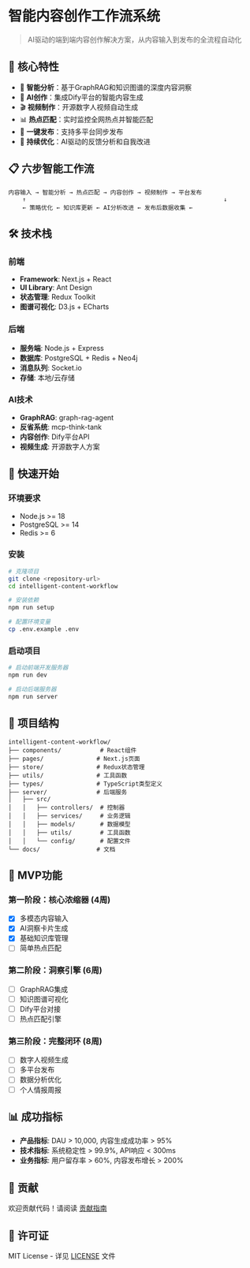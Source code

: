# 智能内容创作工作流系统

> AI驱动的端到端内容创作解决方案，从内容输入到发布的全流程自动化

## 🚀 核心特性

- 🤖 **智能分析**：基于GraphRAG和知识图谱的深度内容洞察
- 📝 **AI创作**：集成Dify平台的智能内容生成
- 🎬 **视频制作**：开源数字人视频自动生成
- 📊 **热点匹配**：实时监控全网热点并智能匹配
- 🚀 **一键发布**：支持多平台同步发布
- 🔄 **持续优化**：AI驱动的反馈分析和自我改进

## 📋 六步智能工作流

```
内容输入 → 智能分析 → 热点匹配 → 内容创作 → 视频制作 → 平台发布
    ↑                                                        ↓
    ← 策略优化 ← 知识库更新 ← AI分析改进 ← 发布后数据收集 ←
```

## 🛠 技术栈

### 前端
- **Framework**: Next.js + React
- **UI Library**: Ant Design
- **状态管理**: Redux Toolkit
- **图谱可视化**: D3.js + ECharts

### 后端
- **服务端**: Node.js + Express
- **数据库**: PostgreSQL + Redis + Neo4j
- **消息队列**: Socket.io
- **存储**: 本地/云存储

### AI技术
- **GraphRAG**: graph-rag-agent
- **反省系统**: mcp-think-tank
- **内容创作**: Dify平台API
- **视频生成**: 开源数字人方案

## 🚀 快速开始

### 环境要求
- Node.js >= 18
- PostgreSQL >= 14
- Redis >= 6

### 安装
```bash
# 克隆项目
git clone <repository-url>
cd intelligent-content-workflow

# 安装依赖
npm run setup

# 配置环境变量
cp .env.example .env
```

### 启动项目
```bash
# 启动前端开发服务器
npm run dev

# 启动后端服务器
npm run server
```

## 📁 项目结构

```
intelligent-content-workflow/
├── components/           # React组件
├── pages/               # Next.js页面
├── store/               # Redux状态管理
├── utils/               # 工具函数
├── types/               # TypeScript类型定义
├── server/              # 后端服务
│   ├── src/
│   │   ├── controllers/  # 控制器
│   │   ├── services/     # 业务逻辑
│   │   ├── models/       # 数据模型
│   │   ├── utils/        # 工具函数
│   │   └── config/       # 配置文件
└── docs/                # 文档
```

## 🎯 MVP功能

### 第一阶段：核心浓缩器 (4周)
- [x] 多模态内容输入
- [x] AI洞察卡片生成
- [x] 基础知识库管理
- [ ] 简单热点匹配

### 第二阶段：洞察引擎 (6周)
- [ ] GraphRAG集成
- [ ] 知识图谱可视化
- [ ] Dify平台对接
- [ ] 热点匹配引擎

### 第三阶段：完整闭环 (8周)
- [ ] 数字人视频生成
- [ ] 多平台发布
- [ ] 数据分析优化
- [ ] 个人情报周报

## 📊 成功指标

- **产品指标**: DAU > 10,000, 内容生成成功率 > 95%
- **技术指标**: 系统稳定性 > 99.9%, API响应 < 300ms
- **业务指标**: 用户留存率 > 60%, 内容发布增长 > 200%

## 🤝 贡献

欢迎贡献代码！请阅读 [贡献指南](CONTRIBUTING.md)

## 📄 许可证

MIT License - 详见 [LICENSE](LICENSE) 文件